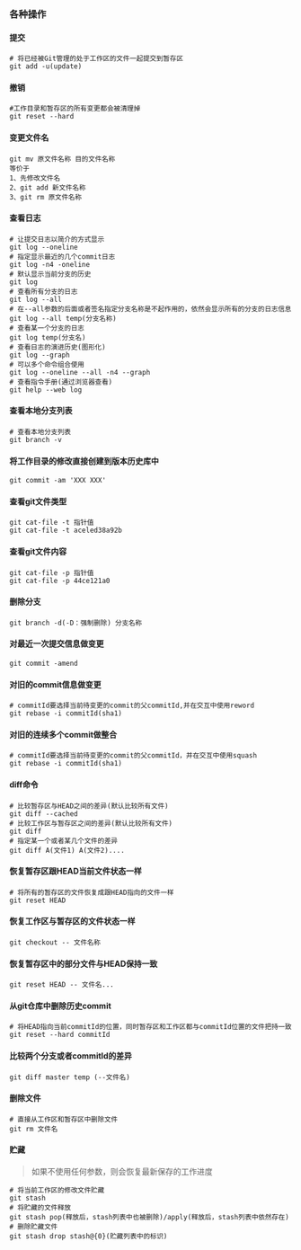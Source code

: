 ### 各种操作

#### 提交

```shell
# 将已经被Git管理的处于工作区的文件一起提交到暂存区
git add -u(update)
```

#### 撤销

```shell
#工作目录和暂存区的所有变更都会被清理掉
git reset --hard
```

#### 变更文件名

```shell
git mv 原文件名称 目的文件名称
等价于
1、先修改文件名
2、git add 新文件名称
3、git rm 原文件名称
```

#### 查看日志

```shell
# 让提交日志以简介的方式显示
git log --oneline
# 指定显示最近的几个commit日志
git log -n4 -oneline
# 默认显示当前分支的历史
git log
# 查看所有分支的日志
git log --all
# 在--all参数的后面或者签名指定分支名称是不起作用的，依然会显示所有的分支的日志信息
git log --all temp(分支名称)
# 查看某一个分支的日志
git log temp(分支名)
# 查看日志的演进历史(图形化)
git log --graph
# 可以多个命令组合使用
git log --oneline --all -n4 --graph
# 查看指令手册(通过浏览器查看)
git help --web log
```

#### 查看本地分支列表

```shell
# 查看本地分支列表
git branch -v
```

#### 将工作目录的修改直接创建到版本历史库中

```shell
git commit -am 'XXX XXX'
```

#### 查看git文件类型

```shell
git cat-file -t 指针值
git cat-file -t aceled38a92b
```

#### 查看git文件内容

```shell
git cat-file -p 指针值
git cat-file -p 44ce121a0
```

#### 删除分支

```shell
git branch -d(-D：强制删除) 分支名称
```

#### 对最近一次提交信息做变更

```shell
git commit -amend 
```

#### 对旧的commit信息做变更

```shell
# commitId要选择当前待变更的commit的父commitId,并在交互中使用reword
git rebase -i commitId(sha1)
```

#### 对旧的连续多个commit做整合

```shell
# commitId要选择当前待变更的commit的父commitId，并在交互中使用squash
git rebase -i commitId(sha1)
```

#### diff命令

```shell
# 比较暂存区与HEAD之间的差异(默认比较所有文件)
git diff --cached
# 比较工作区与暂存区之间的差异(默认比较所有文件)
git diff
# 指定某一个或者某几个文件的差异
git diff A(文件1) A(文件2)....
```

#### 恢复暂存区跟HEAD当前文件状态一样

```shell
# 将所有的暂存区的文件恢复成跟HEAD指向的文件一样
git reset HEAD
```

#### 恢复工作区与暂存区的文件状态一样

```shell
git checkout -- 文件名称
```

#### 恢复暂存区中的部分文件与HEAD保持一致

```shell
git reset HEAD -- 文件名...
```

#### 从git仓库中删除历史commit

```shell
# 将HEAD指向当前commitId的位置，同时暂存区和工作区都与commitId位置的文件把持一致
git reset --hard commitId
```

#### 比较两个分支或者commitId的差异

```shell
git diff master temp (--文件名)
```

#### 删除文件

```shell
# 直接从工作区和暂存区中删除文件
git rm 文件名
```

#### 贮藏

> 如果不使用任何参数，则会恢复最新保存的工作进度

```shell
# 将当前工作区的修改文件贮藏
git stash
# 将贮藏的文件释放
git stash pop(释放后，stash列表中也被删除)/apply(释放后，stash列表中依然存在)
# 删除贮藏文件
git stash drop stash@{0}(贮藏列表中的标识)
```

